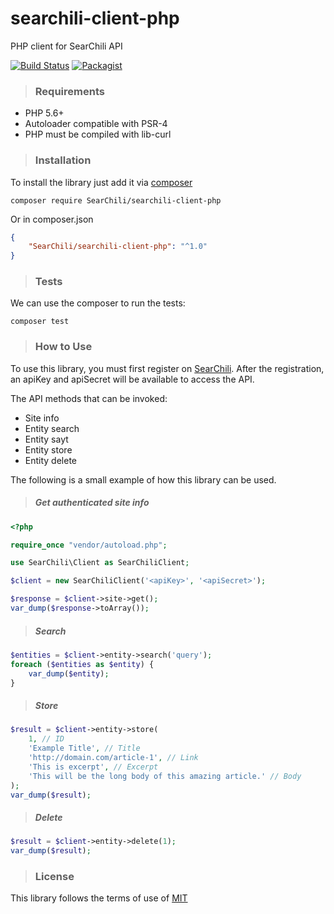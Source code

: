 # searchili-client-php
PHP client for SearChili API

[![Build Status](https://travis-ci.com/SearChili/searchili-client-php.svg?branch=main)](https://travis-ci.com/github/SearChili/searchili-client-php)
[![Packagist](https://img.shields.io/packagist/v/SearChili/searchili-client-php.svg?style=flat-square)](https://github.com/searchili/searchili-client-php)

> ### Requirements

- PHP 5.6+
- Autoloader compatible with PSR-4
- PHP must be compiled with lib-curl

> ### Installation

To install the library just add it via [composer](https://getcomposer.org/download/)

```composer
composer require SearChili/searchili-client-php
```

Or in composer.json

```json
{
    "SearChili/searchili-client-php": "^1.0"
}
```

> ### Tests

We can use the composer to run the tests:

```composer
composer test
```

> ### How to Use
To use this library, you must first register on [SearChili](https://searchi.li).
After the registration, an apiKey and apiSecret will be available to access the API.

The API methods that can be invoked:
- Site info
- Entity search
- Entity sayt
- Entity store
- Entity delete

The following is a small example of how this library can be used.

> ##### Get authenticated site info

```php
<?php

require_once "vendor/autoload.php";

use SearChili\Client as SearChiliClient;

$client = new SearChiliClient('<apiKey>', '<apiSecret>');

$response = $client->site->get();
var_dump($response->toArray());
```

> ##### Search

```php
$entities = $client->entity->search('query');
foreach ($entities as $entity) {
    var_dump($entity);
}
```

> ##### Store

```php
$result = $client->entity->store(
    1, // ID
    'Example Title', // Title
    'http://domain.com/article-1', // Link
    'This is excerpt', // Excerpt
    'This will be the long body of this amazing article.' // Body
);
var_dump($result);
```

> ##### Delete

```php
$result = $client->entity->delete(1);
var_dump($result);
```

> ### License

This library follows the terms of use of [MIT](https://github.com/SearChili/searchili-client-php/blob/main/LICENSE)

